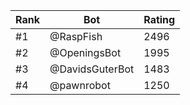 Rank|Bot|Rating
---|---|---
#1|@RaspFish|2496
#2|@OpeningsBot|1995
#3|@DavidsGuterBot|1483
#4|@pawnrobot|1250
